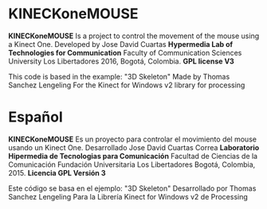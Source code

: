 # KINECKoneMOUSE

__KINECKoneMOUSE__ Is a project to control the movement of the mouse using a Kinect One.
Developed by Jose David Cuartas
__Hypermedia Lab of Technologies for Communication__
Faculty of Communication Sciences
University Los Libertadores
2016, Bogotá, Colombia.
__GPL license V3__

This code is based in the example: "3D Skeleton" 
Made by Thomas Sanchez Lengeling
For the Kinect for Windows v2 library for processing

# Español

__KINECKoneMOUSE__ Es un proyecto para controlar el movimiento del mouse usando un Kinect One.
Desarrollado Jose David Cuartas Correa
__Laboratorio Hipermedia de Tecnologias para Comunicación__
Facultad de Ciencias de la Comunicación
Fundación Universitaria Los Libertadores
Bogotá, Colombia, 2015.
__Licencia GPL Versión 3__ 

Este código se basa en el ejemplo: "3D Skeleton" 
Desarrollado por Thomas Sanchez Lengeling
Para la Librería Kinect for Windows v2 de Processing
